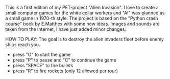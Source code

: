 This is a first edition of my PET-project "Alien Invasion". I love to create a small computer games for the white collar workers and "AI" was planned as a small game in 1970-th style.
The project is based on the "Python crash course" book by E.Matthes with some new ideas. Images and sounds are taken from the Internet, I have just added minor changes.

HOW TO PLAY:
The goal is to destroy the alien invaders fleet before enemy ships reach you.

- press "O" to start the game
- press "P" to pause and "C" to continue the game
- press "SPACE" to fire bullets
- press "R" to fire rockets (only 12 allowed per tour)
